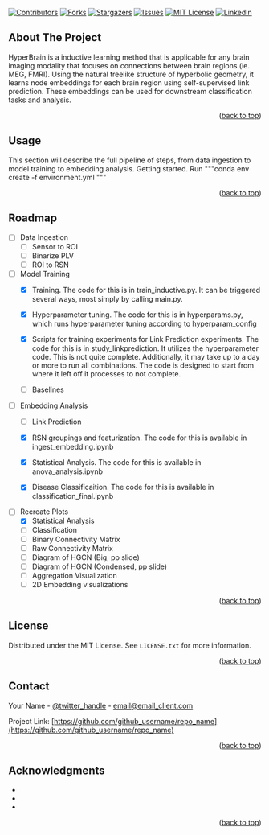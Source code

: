 <!-- Improved compatibility of back to top link: See: https://github.com/othneildrew/Best-README-Template/pull/73 -->
<a name="readme-top"></a>
<!--
*** Thanks for checking out the Best-README-Template. If you have a suggestion
*** that would make this better, please fork the repo and create a pull request
*** or simply open an issue with the tag "enhancement".
*** Don't forget to give the project a star!
*** Thanks again! Now go create something AMAZING! :D
-->



<!-- PROJECT SHIELDS -->
<!--
*** I'm using markdown "reference style" links for readability.
*** Reference links are enclosed in brackets [ ] instead of parentheses ( ).
*** See the bottom of this document for the declaration of the reference variables
*** for contributors-url, forks-url, etc. This is an optional, concise syntax you may use.
*** https://www.markdownguide.org/basic-syntax/#reference-style-links
-->
[![Contributors][contributors-shield]][contributors-url]
[![Forks][forks-shield]][forks-url]
[![Stargazers][stars-shield]][stars-url]
[![Issues][issues-shield]][issues-url]
[![MIT License][license-shield]][license-url]
[![LinkedIn][linkedin-shield]][linkedin-url]








<!-- ABOUT THE PROJECT -->
## About The Project

HyperBrain is a inductive learning method that is applicable for any brain imaging modality that focuses on connections between brain regions (ie. MEG, FMRI). Using the natural treelike structure of hyperbolic geometry, it learns node embeddings for each brain region using self-supervised link prediction. These embeddings can be used for downstream classification tasks and analysis.

<p align="right">(<a href="#readme-top">back to top</a>)</p>




<!-- USAGE EXAMPLES -->
## Usage
This section will describe the full pipeline of steps, from data ingestion to model training to embedding analysis.
Getting started. Run """conda env create -f environment.yml """
<p align="right">(<a href="#readme-top">back to top</a>)</p>




<!-- ROADMAP -->
## Roadmap

- [ ] Data Ingestion
    - [ ] Sensor to ROI
    - [ ] Binarize PLV
    - [ ] ROI to RSN

- [ ] Model Training
    - [x] Training. The code for this is in train_inductive.py. It can be triggered several ways, most simply by calling main.py.
    - [x] Hyperparameter tuning. The code for this is in hyperparams.py, which runs hyperparameter tuning according to hyperparam_config 
    - [x] Scripts for training experiments for Link Prediction experiments. The code for this is in study_linkprediction. It utilizes the hyperparameter code. This is not quite complete.
            Additionally, it may take up to a day or more to run all combinations. The code is designed to start from where it left off it processes to not complete.
    - [ ] Baselines



- [ ] Embedding Analysis
    - [ ] Link Prediction
    - [x] RSN groupings and featurization. The code for this is available in ingest_embedding.ipynb
    - [x] Statistical Analysis. The code for this is available in anova_analysis.ipynb
    - [x] Disease Classificaition. The code for this is available in classification_final.ipynb


- [ ] Recreate Plots
    - [x] Statistical Analysis
    - [ ] Classification 
    - [ ] Binary Connectivity Matrix
    - [ ] Raw Connectivity Matrix
    - [ ] Diagram of HGCN (Big, pp slide)
    - [ ] Diagram of HGCN (Condensed, pp slide)
    - [ ] Aggregation Visualization
    - [ ] 2D Embedding visualizations

<p align="right">(<a href="#readme-top">back to top</a>)</p>






<!-- LICENSE -->
## License

Distributed under the MIT License. See `LICENSE.txt` for more information.

<p align="right">(<a href="#readme-top">back to top</a>)</p>



<!-- CONTACT -->
## Contact

Your Name - [@twitter_handle](https://twitter.com/twitter_handle) - email@email_client.com

Project Link: [https://github.com/github_username/repo_name](https://github.com/github_username/repo_name)

<p align="right">(<a href="#readme-top">back to top</a>)</p>



<!-- ACKNOWLEDGMENTS -->
## Acknowledgments

* []()
* []()
* []()

<p align="right">(<a href="#readme-top">back to top</a>)</p>



<!-- MARKDOWN LINKS & IMAGES -->
<!-- https://www.markdownguide.org/basic-syntax/#reference-style-links -->
[contributors-shield]: https://img.shields.io/github/contributors/github_username/repo_name.svg?style=for-the-badge
[contributors-url]: https://github.com/github_username/repo_name/graphs/contributors
[forks-shield]: https://img.shields.io/github/forks/github_username/repo_name.svg?style=for-the-badge
[forks-url]: https://github.com/github_username/repo_name/network/members
[stars-shield]: https://img.shields.io/github/stars/github_username/repo_name.svg?style=for-the-badge
[stars-url]: https://github.com/github_username/repo_name/stargazers
[issues-shield]: https://img.shields.io/github/issues/github_username/repo_name.svg?style=for-the-badge
[issues-url]: https://github.com/github_username/repo_name/issues
[license-shield]: https://img.shields.io/github/license/github_username/repo_name.svg?style=for-the-badge
[license-url]: https://github.com/github_username/repo_name/blob/master/LICENSE.txt
[linkedin-shield]: https://img.shields.io/badge/-LinkedIn-black.svg?style=for-the-badge&logo=linkedin&colorB=555
[linkedin-url]: https://linkedin.com/in/linkedin_username
[product-screenshot]: images/screenshot.png
[Next.js]: https://img.shields.io/badge/next.js-000000?style=for-the-badge&logo=nextdotjs&logoColor=white
[Next-url]: https://nextjs.org/
[React.js]: https://img.shields.io/badge/React-20232A?style=for-the-badge&logo=react&logoColor=61DAFB
[React-url]: https://reactjs.org/
[Vue.js]: https://img.shields.io/badge/Vue.js-35495E?style=for-the-badge&logo=vuedotjs&logoColor=4FC08D
[Vue-url]: https://vuejs.org/
[Angular.io]: https://img.shields.io/badge/Angular-DD0031?style=for-the-badge&logo=angular&logoColor=white
[Angular-url]: https://angular.io/
[Svelte.dev]: https://img.shields.io/badge/Svelte-4A4A55?style=for-the-badge&logo=svelte&logoColor=FF3E00
[Svelte-url]: https://svelte.dev/
[Laravel.com]: https://img.shields.io/badge/Laravel-FF2D20?style=for-the-badge&logo=laravel&logoColor=white
[Laravel-url]: https://laravel.com
[Bootstrap.com]: https://img.shields.io/badge/Bootstrap-563D7C?style=for-the-badge&logo=bootstrap&logoColor=white
[Bootstrap-url]: https://getbootstrap.com
[JQuery.com]: https://img.shields.io/badge/jQuery-0769AD?style=for-the-badge&logo=jquery&logoColor=white
[JQuery-url]: https://jquery.com 
